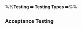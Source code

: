 <link rel="stylesheet" href="{{baseUrl}}/css/textbook.css">

<div class="website-content">

%%**Testing :arrow_right: Testing Types :arrow_right:**%%

### Acceptance Testing

<div id="main">

<include src="./what/embed.md" />
<include src="./acceptanceVsSystemTesting/embed.md" />

</div>
</div>
